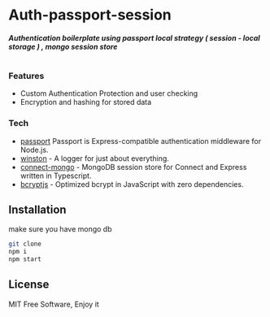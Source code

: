 # Auth-passport-session
##### Authentication boilerplate using passport local strategy ( session - local storage ) , mongo session store
#
#
### Features
- Custom Authentication Protection and user checking 
- Encryption and hashing for stored data 


### Tech
- [passport](https://github.com/jaredhanson/passport) Passport is Express-compatible authentication middleware for Node.js.
- [winston](https://github.com/winstonjs/winston)               - A logger for just about everything.
- [connect-mongo](https://github.com/jdesboeufs/connect-mongo)  - MongoDB session store for Connect and Express written in Typescript.
- [bcryptjs](https://github.com/dcodeIO/bcrypt.js) - Optimized bcrypt in JavaScript with zero dependencies. 

## Installation
make sure you have mongo db 
```sh
git clone 
npm i 
npm start 
```

## License
MIT
Free Software, Enjoy it 

